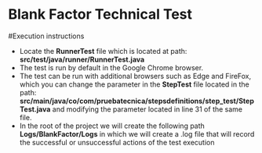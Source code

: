 # Blank Factor Technical Test

#Execution instructions

* Locate the **RunnerTest** file which is located at path: **src/test/java/runner/RunnerTest.java**
* The test is run by default in the Google Chrome browser.
* The test can be run with additional browsers such as Edge and FireFox, which you can change the parameter in the 
**StepTest** file located in the path: **src/main/java/co/com/pruebatecnica/stepsdefinitions/step_test/StepTest.java** 
and modifying the parameter located in line 31 of the same file.
* In the root of the project we will create the following path **Logs/BlankFactor/Logs** in which we will create a .log 
file that will record the successful or unsuccessful actions of the test execution
